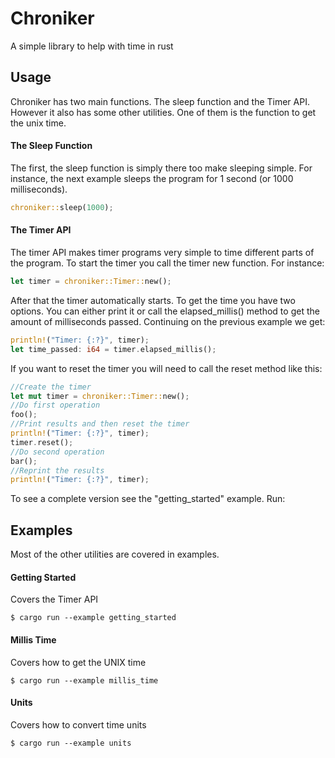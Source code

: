 # Chroniker
A simple library to help with time in rust

## Usage
Chroniker has two main functions. The sleep function and the Timer API. However it also has some other utilities. One of them is the function to get the unix time.

#### The Sleep Function
The first, the sleep function is simply there too make sleeping simple. For instance, the next example sleeps the program for 1 second (or 1000 milliseconds).   
```rust
chroniker::sleep(1000);
```

#### The Timer API
The timer API makes timer programs very simple to time different parts of the program. To start the timer you call the timer new function. For instance:
```rust
let timer = chroniker::Timer::new();
```
After that the timer automatically starts. To get the time you have two options. You can either print it or call the elapsed_millis() method to get the amount of milliseconds passed. Continuing on the previous example we get:
```rust
println!("Timer: {:?}", timer);
let time_passed: i64 = timer.elapsed_millis();
```
If you want to reset the timer you will need to call the reset method like this:
```rust
//Create the timer
let mut timer = chroniker::Timer::new();
//Do first operation
foo();
//Print results and then reset the timer
println!("Timer: {:?}", timer);
timer.reset();
//Do second operation
bar();
//Reprint the results
println!("Timer: {:?}", timer);
```
To see a complete version see the "getting_started" example. Run:

## Examples
Most of the other utilities are covered in examples.
#### Getting Started
Covers the Timer API
```
$ cargo run --example getting_started
```
#### Millis Time
Covers how to get the UNIX time
```
$ cargo run --example millis_time
```
#### Units
Covers how to convert time units
```
$ cargo run --example units
```
